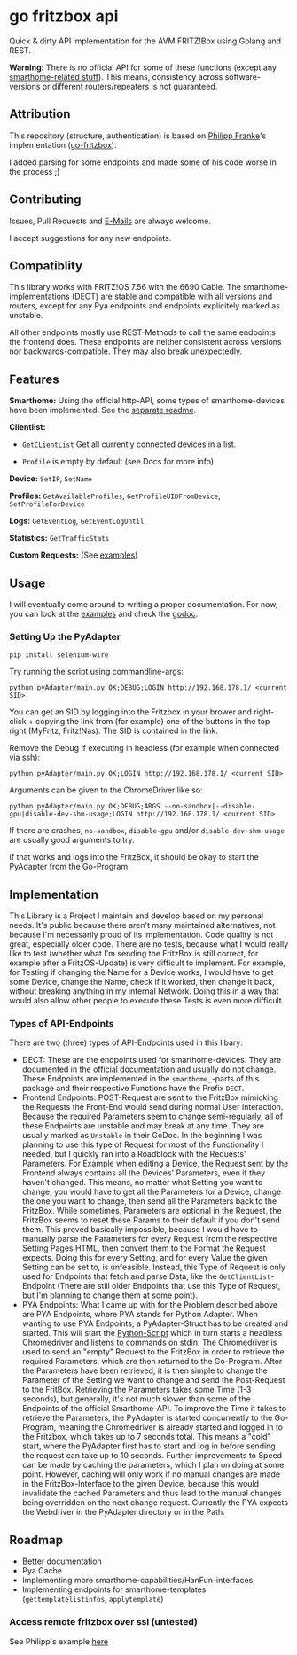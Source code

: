 # go fritzbox api

Quick & dirty API implementation for the AVM FRITZ!Box using Golang and REST.

**Warning:** There is no official API for some of these functions (except
any [smarthome-related stuff](https://avm.de/fileadmin/user_upload/Global/Service/Schnittstellen/AHA-HTTP-Interface.pdf)).
This means, consistency across software-versions or different routers/repeaters is not guaranteed.

## Attribution

This repository (structure, authentication) is based on [Philipp Franke](https://github.com/philippfranke)'s
implementation ([go-fritzbox](https://github.com/philippfranke/go-fritzbox)).

I added parsing for some endpoints and made some of his code worse in the process ;)

## Contributing

Issues, Pull Requests and [E-Mails](mailto:fritz@marius.codes) are always welcome.

I accept suggestions for any new endpoints.

## Compatiblity

This library works with FRITZ!OS 7.56 with the 6690 Cable. The smarthome-implementations (DECT) are stable and
compatible with all versions and routers, except for any Pya endpoints and endpoints explicitely marked as unstable.

All other endpoints mostly use REST-Methods to call the same endpoints the frontend does. These endpoints are neither
consistent across versions nor backwards-compatible. They may also break unexpectedly.

## Features

**Smarthome:** Using the official http-API, some types of smarthome-devices have been implemented. See
the [separate readme](SMARTHOME.md).

**Clientlist:**

- `GetCLientList` Get all currently connected devices in a list.

- `Profile` is empty by default (see Docs for more info)

**Device:** `SetIP`, `SetName`

**Profiles:** `GetAvailableProfiles`, `GetProfileUIDFromDevice`, `SetProfileForDevice`

**Logs:** `GetEventLog`, `GetEventLogUntil`

**Statistics:** `GetTrafficStats`

**Custom Requests:** (See [examples](/examples/main.go))

## Usage

I will eventually come around to writing a proper documentation. For now, you can look at the [examples](/examples/) and
check the
[godoc](https://pkg.go.dev/github.com/ByteSizedMarius/go-fritzbox-api).

### Setting Up the PyAdapter

```
pip install selenium-wire
```

Try running the script using commandline-args:

```
python pyAdapter/main.py OK;DEBUG;LOGIN http://192.168.178.1/ <current SID>
```

You can get an SID by logging into the Fritzbox in your brower and right-click + copying the link from (for example) one
of the buttons in the top right (MyFritz, Fritz!Nas). The SID is contained in the link.

Remove the Debug if executing in headless (for example when connected via ssh):

```
python pyAdapter/main.py OK;LOGIN http://192.168.178.1/ <current SID>
```

Arguments can be given to the ChromeDriver like so:

```
python pyAdapter/main.py OK;DEBUG;ARGS --no-sandbox|--disable-gpu|disable-dev-shm-usage;LOGIN http://192.168.178.1/ <current SID>
```

If there are crashes, `no-sandbox`, `disable-gpu` and/or `disable-dev-shm-usage` are usually good arguments to try.

If that works and logs into the FritzBox, it should be okay to start the PyAdapter from the Go-Program.

## Implementation

This Library is a Project I maintain and develop based on my personal needs. It's public because there aren't many
maintained alternatives, not because I'm necessarily proud of its implementation. Code quality is not great, especially
older code. There are no tests, because what I would really like to test (whether what I'm sending the FritzBox is still
correct, for example after a FritzOS-Update) is very difficult to implement. For example, for Testing if changing the
Name for a Device works, I would have to get some Device, change the Name, check if it worked, then change it back,
without breaking anything in my internal Network. Doing this in a way that would also allow other people to execute
these Tests is even more difficult.

### Types of API-Endpoints

There are two (three) types of API-Endpoints used in this libary:

- DECT: These are the endpoints used for smarthome-devices. They are documented in
  the [official documentation](https://avm.de/fileadmin/user_upload/Global/Service/Schnittstellen/AHA-HTTP-Interface.pdf)
  and usually do not change. These Endpoints are implemented in the `smarthome_`-parts of this package and their
  respective Functions have the Prefix `DECT`.
- Frontend Endpoints: POST-Request are sent to the FritzBox mimicking the Requests the Front-End would send during
  normal
  User Interaction. Because the required Parameters seem to change semi-regularly, all of these Endpoints are unstable
  and may break
  at any time. They are usually marked as `Unstable` in their GoDoc. In the beginning I was planning to use
  this type of Request for most of the Functionality I needed, but I quickly ran into a Roadblock with the Requests'
  Parameters. For Example when editing a Device, the Request sent by the Frontend always contains all the Devices'
  Parameters, even if they haven't changed. This means, no matter what Setting you want to change, you would have to get
  all the Parameters for a Device, change the one you want to change, then send all the Parameters back to the FritzBox.
  While sometimes, Parameters are optional in the Request, the FritzBox seems to reset these Params to their default if
  you don't send them. This proved basically impossible, because I would have to manually parse the Parameters for every
  Request from the respective Setting Pages HTML, then convert them to the Format the Request expects. Doing this for
  every Setting, and for every Value the given Setting can be set to, is unfeasible.
  Instead, this Type of Request is only used for Endpoints that fetch and parse Data, like the `GetClientList`-Endpoint
  (There are still older Endpoints that use this Type of Request, but I'm planning to change them at some point).
- PYA Endpoints: What I came up with for the Problem described above are PYA Endpoints, where PYA stands for Python
  Adapter. When wanting to use PYA Endpoints, a PyAdapter-Struct has to be created and started. This will start
  the [Python-Script](/pyAdapter/) which in turn starts a headless Chromedriver and listens to commands on stdin. The
  Chromedriver is used to send an "empty" Request to the FritzBox in order to retrieve the required Parameters, which
  are then returned to the Go-Program. After the Parameters have been retrieved, it is then simple to change the
  Parameter of the Setting we want to change and send the Post-Request to the FritBox. Retrieving the Parameters takes
  some Time (1-3 seconds), but generally, it's not much slower than some of the Endpoints of the official Smarthome-API.
  To improve the Time it takes to retrieve the Parameters, the PyAdapter is started concurrently to the Go-Program,
  meaning the Chromedriver is already started and logged in to the Fritzbox, which takes up to 7 seconds total. This
  means a "cold" start, where the PyAdapter first has to start and log in before sending the request can take up to 10
  seconds. Further improvements to Speed can be made by caching the parameters, which I plan on doing at some point.
  However, caching will only work if no manual changes are made in the FritzBox-Interface to the given Device, because
  this would invalidate the cached Parameters and thus lead to the manual changes being overridden on the next change
  request. Currently the PYA expects the Webdriver in the PyAdapter directory or in the Path.

## Roadmap

- Better documentation
- Pya Cache
- Implementing more smarthome-capabilities/HanFun-interfaces
- Implementing endpoints for smarthome-templates (`gettemplatelistinfos`, `applytemplate`)

### Access remote fritzbox over ssl (untested)

See Philipp's example [here](https://github.com/philippfranke/go-fritzbox#access-remote-fritzbox-over-ssl)